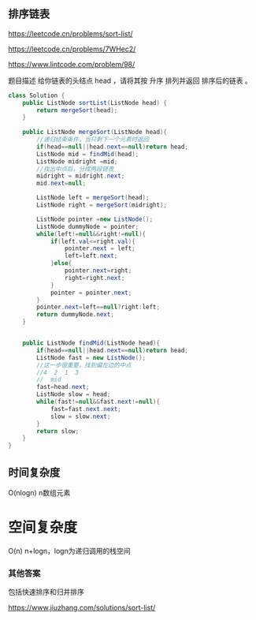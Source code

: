 ## 排序链表
https://leetcode.cn/problems/sort-list/

https://leetcode.cn/problems/7WHec2/

https://www.lintcode.com/problem/98/

题目描述
给你链表的头结点 head ，请将其按 升序 排列并返回 排序后的链表 。

```Java
class Solution {
    public ListNode sortList(ListNode head) {
        return mergeSort(head);
    }
    
    public ListNode mergeSort(ListNode head){
        //递归结束条件，当只剩下一个元素时返回
        if(head==null||head.next==null)return head;
        ListNode mid = findMid(head);
        ListNode midright =mid;
        //找出中点后，分成两段链表
        midright = midright.next;
        mid.next=null;

        ListNode left = mergeSort(head);
        ListNode right = mergeSort(midright);

        ListNode pointer =new ListNode();
        ListNode dummyNode = pointer;
        while(left!=null&&right!=null){
            if(left.val<=right.val){
                pointer.next = left;
                left=left.next;
            }else{
                pointer.next=right;
                right=right.next;
            }
            pointer = pointer.next;
        }
        pointer.next=left==null?right:left;
        return dummyNode.next;
    }


    public ListNode findMid(ListNode head){
        if(head==null||head.next==null)return head;
        ListNode fast = new ListNode();
        //这一步很重要，找到偏左边的中点
        //4  2  1  3
        //  mid
        fast=head.next;
        ListNode slow = head;
        while(fast!=null&&fast.next!=null){
            fast=fast.next.next;
            slow = slow.next;
        }
        return slow;
    }
}
```
## 时间复杂度
O(nlogn) n数组元素

# 空间复杂度
O(n) n+logn，logn为递归调用的栈空间

### 其他答案
包括快速排序和归并排序

https://www.jiuzhang.com/solutions/sort-list/
